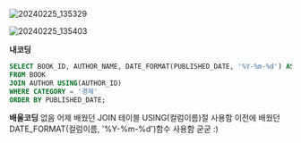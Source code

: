 ![20240225_135329](https://github.com/junhosong0/MySQL/assets/117610783/21c12a98-b6c4-4084-a932-5b0d9507d4c7)

![20240225_135403](https://github.com/junhosong0/MySQL/assets/117610783/7dfcda5a-7e0b-48d5-883f-2f2daea28247)


**내코딩**
```SQL
SELECT BOOK_ID, AUTHOR_NAME, DATE_FORMAT(PUBLISHED_DATE, '%Y-%m-%d') AS PUBLISHED_DATE
FROM BOOK 
JOIN AUTHOR USING(AUTHOR_ID)
WHERE CATEGORY = '경제'
ORDER BY PUBLISHED_DATE;
```


**배울코딩**
없음 어제 배웠던 JOIN 테이블 USING(컬럼이름)절 사용함
이전에 배웠던 DATE_FORMAT(컬럼이름, '%Y-%m-%d')함수 사용함
굳굳 :)
